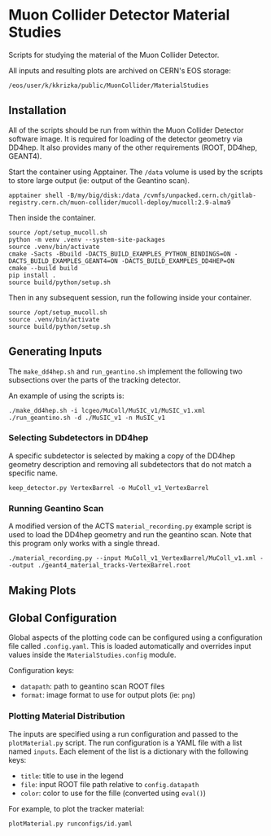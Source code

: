# Muon Collider Detector Material Studies
Scripts for studying the material of the Muon Collider Detector.

All inputs and resulting plots are archived on CERN's EOS storage:
```
/eos/user/k/kkrizka/public/MuonCollider/MaterialStudies
```

## Installation
All of the scripts should be run from within the Muon Collider Detector software
image. It is required for loading of the detector geometry via DD4hep. It also
provides many of the other requirements (ROOT, DD4hep, GEANT4).

Start the container using Apptainer. The `/data` volume is used by the scripts
to store large output (ie: output of the Geantino scan).
```shell
apptainer shell -B/my/big/disk:/data /cvmfs/unpacked.cern.ch/gitlab-registry.cern.ch/muon-collider/mucoll-deploy/mucoll:2.9-alma9
```

Then inside the container.
```shell
source /opt/setup_mucoll.sh
python -m venv .venv --system-site-packages
source .venv/bin/activate
cmake -Sacts -Bbuild -DACTS_BUILD_EXAMPLES_PYTHON_BINDINGS=ON -DACTS_BUILD_EXAMPLES_GEANT4=ON -DACTS_BUILD_EXAMPLES_DD4HEP=ON
cmake --build build
pip install .
source build/python/setup.sh
```

Then in any subsequent session, run the following inside your container.
```shell
source /opt/setup_mucoll.sh
source .venv/bin/activate
source build/python/setup.sh
```

## Generating Inputs
The `make_dd4hep.sh` and `run_geantino.sh` implement the following two
subsections over the parts of the tracking detector.

An example of using the scripts is:

```shell
./make_dd4hep.sh -i lcgeo/MuColl/MuSIC_v1/MuSIC_v1.xml
./run_geantino.sh -d ./MuSIC_v1 -n MuSIC_v1
```

### Selecting Subdetectors in DD4hep
A specific subdetector is selected by making a copy of the DD4hep geometry
description and removing all subdetectors that do not match a specific name.

```shell
keep_detector.py VertexBarrel -o MuColl_v1_VertexBarrel
```

### Running Geantino Scan
A modified version of the ACTS `material_recording.py` example script is used to load the DD4hep geometry and run the geantino scan. Note that this program only works with a
single thread.

```shell
./material_recording.py --input MuColl_v1_VertexBarrel/MuColl_v1.xml --output ./geant4_material_tracks-VertexBarrel.root
```

## Making Plots

## Global Configuration
Global aspects of the plotting code can be configured using a configuration file
called `.config.yaml`. This is loaded automatically and overrides input values
inside the `MaterialStudies.config` module.

Configuration keys:
- `datapath`: path to geantino scan ROOT files
- `format`: image format to use for output plots (ie: `png`)

### Plotting Material Distribution
The inputs are specified using a run configuration and passed to
the `plotMaterial.py` script. The run configuration is a YAML file with a list
named `inputs`. Each element of the list is a dictionary with the following
keys:

- `title`: title to use in the legend
- `file`: input ROOT file path relative to `config.datapath`
- `color`: color to use for the fille (converted using `eval()`)

For example, to plot the tracker material:

```shell
plotMaterial.py runconfigs/id.yaml
```